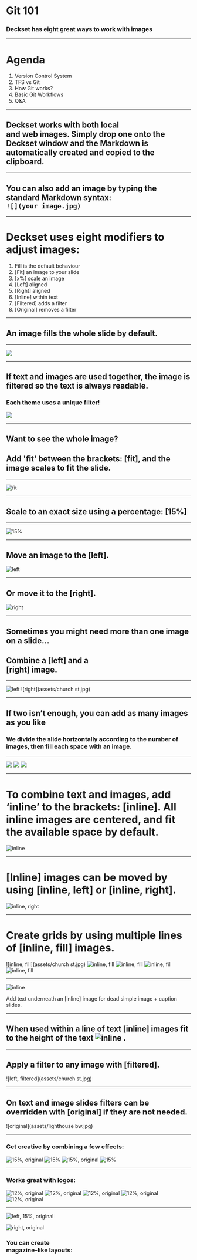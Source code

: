# Git 101
### Deckset has eight great ways to work with images

---
# Agenda
1. Version Control System
1. TFS vs Git
1. How Git works?
1. Basic Git Workflows
1. Q&A 


---

## Deckset works with both local <br/>and web images. Simply drop one onto the Deckset window and the Markdown is automatically created and copied to the clipboard.

---

## You can also add an image by typing the standard Markdown syntax: <br/>`![](your image.jpg)`

---

# Deckset uses eight modifiers to adjust images:

1. Fill is the default behaviour
1. [Fit] an image to your slide
1. [x%] scale an image
1. [Left] aligned
1. [Right] aligned
1. [Inline] within text
1. [Filtered] adds a filter
1. [Original] removes a filter

---

## An image fills the whole slide by default.

---

![](assets/lighthouse.jpg)

---

## If text and images are used together, the image is filtered so the text is always readable.

### Each theme uses a unique filter!

![](assets/lighthouse.jpg)


---

## Want to see the whole image?

## Add 'fit' between the brackets: [fit], and the image scales to fit the slide.


---

![fit](assets/lighthouse.jpg)

---

## Scale to an exact size using a percentage: [15%]

---

![15%](assets/lighthouse.jpg)

---

## Move an image to the [left].

![left](assets/wall.jpg)

---

## Or move it to the [right].

![right](assets/wall.jpg)

---

## Sometimes you might need more than one image on a slide…

## Combine a [left] and a <br/>[right] image.

---

![left](assets/boats.jpg)
![right](assets/church st.jpg)

---

## If two isn’t enough, you can add as many images as you like

### We divide the slide horizontally according to the number of images, then fill each space with an image.


---

![](assets/houses.jpg)
![](assets/cricket.jpg)
![](assets/rocks.jpg)

---

# To combine text and images, add ‘inline’ to the brackets: [inline]. All inline images are centered, and fit the available space by default.

![inline](assets/rocks.jpg)

---

# [Inline] images can be moved by using [inline, left] or [inline, right].

![inline, right](assets/rocks.jpg)

---

# Create grids by using multiple lines of [inline, fill] images.

![inline, fill](assets/church st.jpg) ![inline, fill](assets/cricket.jpg) ![inline, fill](assets/rocks.jpg)
![inline, fill](assets/boats.jpg)![inline, fill](assets/wall.jpg)

---

![inline](assets/rocks.jpg)

Add text underneath an [inline] image for dead simple image + caption slides.

---

## When used within a line of text [inline] images fit to the height of the text ![inline](assets/rocks.jpg) .

---

## Apply a filter to any image with [filtered].

![left, filtered](assets/church st.jpg)

---

## On text and image slides filters can be overridden with [original] if they are not needed.

![original](assets/lighthouse bw.jpg)

---

### Get creative by combining a few effects:

![15%, original](assets/mosque.jpg)
![15%](assets/mosque.jpg)
![15%, original](assets/wall.jpg)
![15%](assets/wall.jpg)

---

### Works great with logos:

![12%, original](assets/icon.png)
![12%, original](assets/icon.png)
![12%, original](assets/icon.png)
![12%, original](assets/icon.png)
![12%, original](assets/icon.png)

---


![left, 15%, original](assets/cricket.jpg)

![right, original](assets/rocks.jpg)

### You can create <br/>magazine-like layouts:



